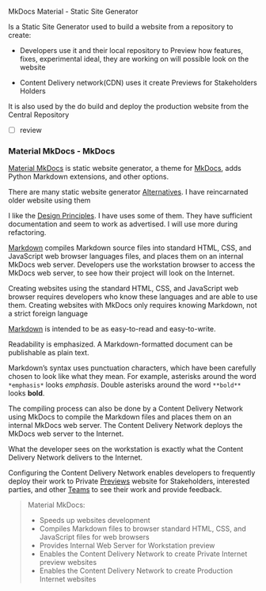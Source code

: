 MkDocs Material - Static Site Generator

Is a Static Site Generator used to build a website from a repository to create:

- Developers use it and their local repository to Preview how features, fixes, experimental ideal, they are working on will possible look on the website

- Content Delivery network(CDN) uses it create Previews for Stakeholders Holders

It is also used by the do build and deploy the production website from the Central Repository


- [ ] review

### Material MkDocs - MkDocs

[Material MkDocs](https://squidfunk.github.io/mkdocs-material/) is static website generator, a theme for [MkDocs](https://www.mkdocs.org/), adds Python Markdown extensions, and other options. 

There are many static website generator [Alternatives](https://squidfunk.github.io/mkdocs-material/alternatives/). I have reincarnated older website using them 

I like the [Design Principles](https://squidfunk.github.io/mkdocs-material/philosophy/#design-principles). I have uses some of them. They have sufficient documentation and seem to work as advertised. I will use more during refactoring.

[Markdown](markdown.md) compiles Markdown source files into standard HTML, CSS, and JavaScript web browser languages files, and places them on an internal MkDocs web server.  Developers use the workstation browser to access the MkDocs web server, to see how their project will look on the Internet.

Creating websites using the standard HTML, CSS, and JavaScript web browser requires developers who know these languages and are able to use them. Creating websites with MkDocs only requires knowing Markdown, not a strict foreign language

[Markdown](markdown.md) is intended to be as easy-to-read and easy-to-write.

Readability is emphasized. A Markdown-formatted document can be publishable as plain text.

Markdown’s syntax uses punctuation characters, which have been carefully chosen to look like what they mean. For example, asterisks around the word `*emphasis*`  looks  *emphasis*. Double asterisks around the word `**bold**` looks   **bold**.

The compiling process can also be done by a Content Delivery Network using MkDocs to compile the Markdown files and places them on an internal MkDocs web server. The Content Delivery Network deploys the MkDocs web server to the Internet.

What the developer sees on the workstation is exactly what the Content Delivery Network delivers to the Internet.

Configuring the Content Delivery Network enables developers to frequently deploy their work to Private [Previews](preview.md) website for Stakeholders, interested parties, and other [Teams](team_overview.md) to see their work and provide feedback.



>  Material MkDocs: 
> 
> - Speeds up websites development  
> - Compiles Markdown files to browser standard HTML, CSS, and JavaScript files for web browsers  
> - Provides Internal Web Server for Workstation preview  
> - Enables the Content Delivery Network to create Private Internet preview websites  
> - Enables the Content Delivery Network to create Production Internet websites
>
> 